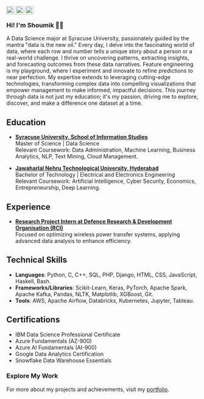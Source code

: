 [<img align="left" alt="LinkedIn" width="22px" src="https://cdn.jsdelivr.net/gh/devicons/devicon/icons/linkedin/linkedin-original.svg" />](https://www.linkedin.com/in/shoumikreddy17/)
[<img align="left" alt="Instagram" width="22px" src="https://upload.wikimedia.org/wikipedia/commons/a/a5/Instagram_icon.png" />](https://www.instagram.com/shoumik_reddy17/)
[<img align="left" alt="Facebook" width="22px" src="https://cdn.jsdelivr.net/gh/devicons/devicon/icons/facebook/facebook-original.svg" />](https://www.facebook.com/shoumik.reddy.7/)

<br />

### Hi! I'm Shoumik 👋🏻
A Data Science major at Syracuse University, passionately guided by the mantra "data is the new oil." Every day, I delve into the fascinating world of data, where each row and number tells a unique story about a person or a real-world challenge. I thrive on uncovering patterns, extracting insights, and forecasting outcomes from these data narratives. Feature engineering is my playground, where I experiment and innovate to refine predictions to near perfection. My expertise extends to leveraging cutting-edge technologies, transforming complex data into compelling visualizations that empower management to make informed, impactful decisions. This journey through data is not just my education; it's my passion, driving me to explore, discover, and make a difference one dataset at a time.

## Education
- [**Syracuse University, School of Information Studies**](https://www.syracuse.edu/)  
  Master of Science | Data Science  
  Relevant Coursework: Data Administration, Machine Learning, Business Analytics, NLP, Text Mining, Cloud Management.

- [**Jawaharlal Nehru Technological University, Hyderabad**](https://jntuh.ac.in/)  
  Bachelor of Technology | Electrical and Electronics Engineering  
  Relevant Coursework: Artificial Intelligence, Cyber Security, Economics, Entrepreneurship, Deep Learning.

## Experience
- [**Research Project Intern at Defence Research & Development Organisation (RCI)**](https://www.drdo.gov.in/drdo/labs-and-establishments/research-centre-imarat-rci)  
  Focused on optimizing wireless power transfer systems, applying advanced data analysis to enhance efficiency.

## Technical Skills
- **Languages**: Python, C, C++, SQL, PHP, Django, HTML, CSS, JavaScript, Haskell, Bash.
- **Frameworks/Libraries**: Scikit-Learn, Keras, PyTorch, Apache Spark, Apache Kafka, Pandas, NLTK, Matplotlib, XGBoost, Git.
- **Tools**: AWS, Apache Airflow, Databricks, Kubernetes, Jupyter, Tableau.

## Certifications
- IBM Data Science Professional Certificate
- Azure Fundamentals (AZ-900)
- Azure AI Fundamentals (AI-900)
- Google Data Analytics Certification
- Snowflake Data Warehouse Essentials


### Explore My Work
For more about my projects and achievements, visit my [portfolio](https://shoumikreddy1732.wixsite.com/shoumik-portfolio).
